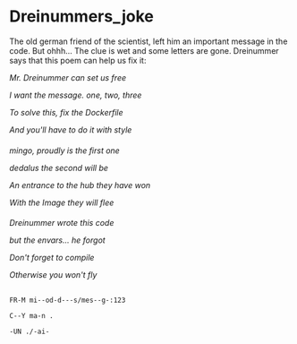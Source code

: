 # Dreinummers_joke

The old german friend of the scientist, left him an important message in the code. 
But ohhh... The clue is wet and some letters are gone.
Dreinummer says that this poem can help us fix it:

_Mr. Dreinummer can set us free_

_I want the message. one, two, three_

_To solve this, fix the Dockerfile_

_And you'll have to do it with style_

####

_mingo, proudly is the first one_

_dedalus the second will be_

_An entrance to the hub they have won_

_With the Image they will flee_

####

_Dreinummer wrote this code_

_but the envars... he forgot_

_Don't forget to compile_

_Otherwise you won't fly_

##

```
FR-M mi--od-d---s/mes--g-:123

C--Y ma-n .

-UN ./-ai-
```
